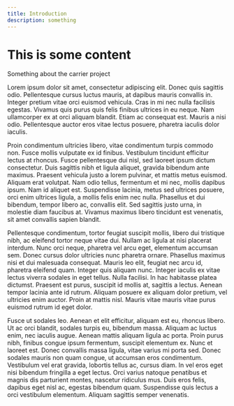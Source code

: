 ```yaml
---
title: Introduction
description: something
---
```

# This is some content
Something about the carrier project

Lorem ipsum dolor sit amet, consectetur adipiscing elit. Donec quis sagittis odio. Pellentesque cursus luctus mauris, at dapibus mauris convallis in. Integer pretium vitae orci euismod vehicula. Cras in mi nec nulla facilisis egestas. Vivamus quis purus quis felis finibus ultrices in eu neque. Nam ullamcorper ex at orci aliquam blandit. Etiam ac consequat est. Mauris a nisi odio. Pellentesque auctor eros vitae lectus posuere, pharetra iaculis dolor iaculis.

Proin condimentum ultricies libero, vitae condimentum turpis commodo non. Fusce mollis vulputate ex id finibus. Vestibulum tincidunt efficitur lectus at rhoncus. Fusce pellentesque dui nisl, sed laoreet ipsum dictum consectetur. Duis sagittis nibh et ligula aliquet, gravida bibendum ante maximus. Praesent vehicula justo a lorem pulvinar, et mattis metus euismod. Aliquam erat volutpat. Nam odio tellus, fermentum et mi nec, mollis dapibus ipsum. Nam id aliquet est. Suspendisse lacinia, metus sed ultrices posuere, orci enim ultrices ligula, a mollis felis enim nec nulla. Phasellus et dui bibendum, tempor libero ac, convallis elit. Sed sagittis justo urna, in molestie diam faucibus at. Vivamus maximus libero tincidunt est venenatis, sit amet convallis sapien blandit.

Pellentesque condimentum, tortor feugiat suscipit mollis, libero dui tristique nibh, ac eleifend tortor neque vitae dui. Nullam ac ligula at nisi placerat interdum. Nunc orci neque, pharetra vel arcu eget, elementum accumsan sem. Donec cursus dolor ultricies nunc pharetra ornare. Phasellus maximus nisi et dui malesuada consequat. Mauris leo elit, feugiat nec arcu id, pharetra eleifend quam. Integer quis aliquam nunc. Integer iaculis ex vitae lectus viverra sodales in eget tellus. Nulla facilisi. In hac habitasse platea dictumst. Praesent est purus, suscipit id mollis at, sagittis a lectus. Aenean tempor lacinia ante id rutrum. Aliquam posuere ex aliquam dolor pretium, vel ultricies enim auctor. Proin at mattis nisl. Mauris vitae mauris vitae purus euismod rutrum id eget dolor.

Fusce ut sodales leo. Aenean et elit efficitur, aliquam est eu, rhoncus libero. Ut ac orci blandit, sodales turpis eu, bibendum massa. Aliquam ac luctus enim, nec iaculis augue. Aenean mattis aliquam ligula ac porta. Proin purus nibh, finibus congue ipsum fermentum, suscipit elementum ex. Nunc et laoreet est. Donec convallis massa ligula, vitae varius mi porta sed. Donec sodales mauris non quam congue, ut accumsan eros condimentum. Vestibulum vel erat gravida, lobortis tellus ac, cursus diam. In vel eros eget nisi bibendum fringilla a eget lectus. Orci varius natoque penatibus et magnis dis parturient montes, nascetur ridiculus mus. Duis eros felis, dapibus eget nisl ac, egestas bibendum quam. Suspendisse quis lectus a orci vestibulum elementum. Aliquam sagittis semper venenatis.

